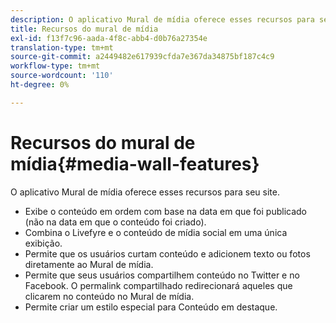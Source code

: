 ```yaml
---
description: O aplicativo Mural de mídia oferece esses recursos para seu site.
title: Recursos do mural de mídia
exl-id: f13f7c96-aada-4f8c-abb4-d0b76a27354e
translation-type: tm+mt
source-git-commit: a2449482e617939cfda7e367da34875bf187c4c9
workflow-type: tm+mt
source-wordcount: '110'
ht-degree: 0%

---
```


# Recursos do mural de mídia{#media-wall-features}

O aplicativo Mural de mídia oferece esses recursos para seu site.



* Exibe o conteúdo em ordem com base na data em que foi publicado (não na data em que o conteúdo foi criado).
* Combina o Livefyre e o conteúdo de mídia social em uma única exibição.
* Permite que os usuários curtam conteúdo e adicionem texto ou fotos diretamente ao Mural de mídia.
* Permite que seus usuários compartilhem conteúdo no Twitter e no Facebook. O permalink compartilhado redirecionará aqueles que clicarem no conteúdo no Mural de mídia.
* Permite criar um estilo especial para Conteúdo em destaque.
